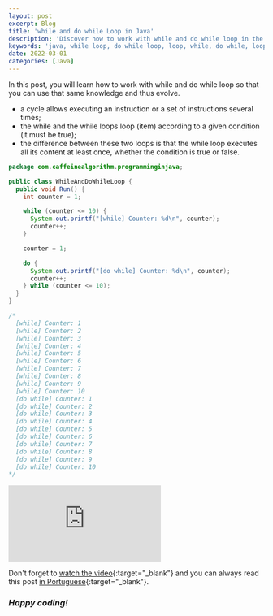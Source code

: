 ```yaml
---
layout: post
excerpt: Blog
title: 'while and do while Loop in Java'
description: 'Discover how to work with while and do while loop in the Java programming language. Get answers to your questions with the theory and examples presented.'
keywords: 'java, while loop, do while loop, loop, while, do while, loops, post'
date: 2022-03-01
categories: [Java]
---
```


In this post, you will learn how to work with while and do while loop so that you can use that same knowledge and thus evolve.

- a cycle allows executing an instruction or a set of instructions several times;
- the while and the while loops loop (item) according to a given condition (it must be true);
- the difference between these two loops is that the while loop executes all its content at least once, whether the condition is true or false.

```java
package com.caffeinealgorithm.programminginjava;

public class WhileAndDoWhileLoop {
  public void Run() {
    int counter = 1;

    while (counter <= 10) {
      System.out.printf("[while] Counter: %d\n", counter);
      counter++;
    }

    counter = 1;

    do {
      System.out.printf("[do while] Counter: %d\n", counter);
      counter++;
    } while (counter <= 10);
  }
}

/*
  [while] Counter: 1
  [while] Counter: 2
  [while] Counter: 3
  [while] Counter: 4
  [while] Counter: 5
  [while] Counter: 6
  [while] Counter: 7
  [while] Counter: 8
  [while] Counter: 9
  [while] Counter: 10
  [do while] Counter: 1
  [do while] Counter: 2
  [do while] Counter: 3
  [do while] Counter: 4
  [do while] Counter: 5
  [do while] Counter: 6
  [do while] Counter: 7
  [do while] Counter: 8
  [do while] Counter: 9
  [do while] Counter: 10
*/
```

<div class="video-container">
  <iframe src="https://www.youtube.com/embed/KxWKMHwKJVc" frameborder="0" allowfullscreen></iframe>
</div>

Don't forget to [watch the video](https://youtu.be/KxWKMHwKJVc){:target="\_blank"} and you can always read this post [in Portuguese](https://caffeinealgorithm.com/blog/20220301/ciclo-while-e-do-while-em-java/){:target="\_blank"}.

### _Happy coding!_
